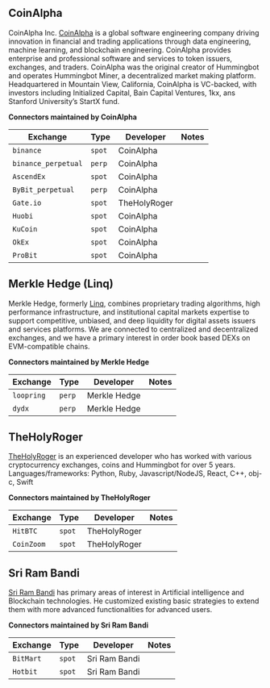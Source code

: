 ## CoinAlpha

CoinAlpha Inc. [CoinAlpha](https://hummingbot.io) is a global software engineering company driving innovation in financial and trading applications through data engineering, machine learning, and blockchain engineering.
CoinAlpha provides enterprise and professional software and services to token issuers, exchanges, and traders. CoinAlpha was the original creator of Hummingbot and operates Hummingbot Miner, a decentralized market making platform. 
Headquartered in Mountain View, California, CoinAlpha is VC-backed, with investors including Initialized Capital, Bain Capital Ventures, 1kx, ans Stanford University’s StartX fund.

**Connectors maintained by CoinAlpha**

| Exchange                | Type             | Developer           | Notes                          |
| ----------------------- | ---------------- | --------------------| ------------------------------ |
| `binance`               | `spot`           | CoinAlpha           |                                |
| `binance_perpetual`     | `perp`           | CoinAlpha           |                                |
| `AscendEx`              | `spot`           | CoinAlpha           |                                |
| `ByBit_perpetual`       | `perp`           | CoinAlpha           |                                |
| `Gate.io`               | `spot`           | TheHolyRoger        |                                |
| `Huobi`                 | `spot`           | CoinAlpha           |                                |
| `KuCoin`                | `spot`           | CoinAlpha           |                                |
| `OkEx`                  | `spot`           | CoinAlpha           |                                |
| `ProBit`                | `spot`           | CoinAlpha           |                                | 



## Merkle Hedge (Linq)

Merkle Hedge, formerly [Linq](https://linq.network/), combines proprietary trading algorithms, high performance infrastructure, and institutional capital markets expertise to support competitive, unbiased, and deep liquidity for digital assets issuers and services platforms. We are connected to centralized and decentralized exchanges, and we have a primary interest in order book based DEXs on EVM-compatible chains.

**Connectors maintained by Merkle Hedge**

| Exchange                | Type             | Developer           | Notes                          |
| ----------------------- | ---------------- | --------------------| ------------------------------ |
| `loopring`              | `perp`           | Merkle Hedge        |                                |
| `dydx`                  | `perp`           | Merkle Hedge        |                                |


## TheHolyRoger

[TheHolyRoger](https://github.com/TheHolyRoger) is an experienced developer who has worked with various cryptocurrency exchanges, coins and Hummingbot for over 5 years. Languages/frameworks: Python, Ruby, Javascript/NodeJS, React, C++, obj-c, Swift


**Connectors maintained by TheHolyRoger**


| Exchange                | Type             | Developer           | Notes                          |
| ----------------------- | ---------------- | --------------------| ------------------------------ |
| `HitBTC  `              | `spot`           | TheHolyRoger        |                                |
| `CoinZoom`              | `spot`           | TheHolyRoger        |                                |


## Sri Ram Bandi

[Sri Ram Bandi](https://github.com/srirambandi) has primary areas of interest in Artificial intelligence and Blockchain technologies. He customized existing basic strategies to extend them with more advanced functionalities for advanced users.

**Connectors maintained by Sri Ram Bandi**


| Exchange                | Type             | Developer           | Notes                          |
| ----------------------- | ---------------- | --------------------| ------------------------------ |
| `BitMart`               | `spot`           | Sri Ram Bandi      |                                |
| `Hotbit`                | `spot`           | Sri Ram Bandi      |                                |
